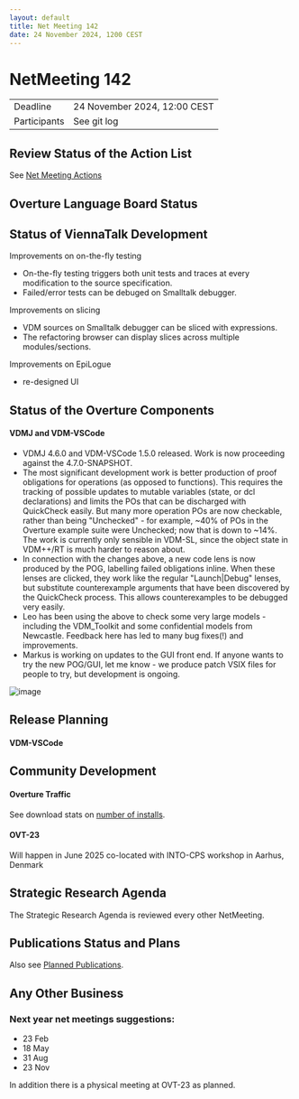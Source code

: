 ```yaml
---
layout: default
title: Net Meeting 142
date: 24 November 2024, 1200 CEST
---
```


<script src="https://code.jquery.com/jquery-1.11.1.min.js">
</script>
<script src="/javascripts/edit.js"></script>
<script>setEditButonNm();</script>

# NetMeeting 142

|||
|---|---|
| Deadline | 24 November 2024, 12:00 CEST |
| Participants | See git log |


## Review Status of the Action List

See [Net Meeting Actions](https://github.com/overturetool/overturetool.github.io/issues?q=is%3Aopen+is%3Aissue+label%3A%22action+net-meeting%22)


## Overture Language Board Status

## Status of ViennaTalk Development

Improvements on on-the-fly testing
* On-the-fly testing triggers both unit tests and traces at every modification to the source specification.
* Failed/error tests can be debuged on Smalltalk debugger.

Improvements on slicing
* VDM sources on Smalltalk debugger can be sliced with expressions.
* The refactoring browser can display slices across multiple modules/sections.

Improvements on EpiLogue
* re-designed UI

##  Status of the Overture Components

#### VDMJ and VDM-VSCode

* VDMJ 4.6.0 and VDM-VSCode 1.5.0 released. Work is now proceeding against the 4.7.0-SNAPSHOT.
* The most significant development work is better production of proof obligations for operations (as opposed to functions). This requires the tracking of possible updates to mutable variables (state, or dcl declarations) and limits the POs that can be discharged with QuickCheck easily. But many more operation POs are now checkable, rather than being "Unchecked" - for example, ~40% of POs in the Overture example suite were Unchecked; now that is down to ~14%. The work is currently only sensible in VDM-SL, since the object state in VDM++/RT is much harder to reason about.
* In connection with the changes above, a new code lens is now produced by the POG, labelling failed obligations inline. When these lenses are clicked, they work like the regular "Launch|Debug" lenses, but substitute counterexample arguments that have been discovered by the QuickCheck process. This allows counterexamples to be debugged very easily.
* Leo has been using the above to check some very large models - including the VDM_Toolkit and some confidential models from Newcastle. Feedback here has led to many bug fixes(!) and improvements.
* Markus is working on updates to the GUI front end. If anyone wants to try the new POG/GUI, let me know - we produce patch VSIX files for people to try, but development is ongoing.

![image](https://github.com/user-attachments/assets/c63c51b2-d635-400c-b2de-a7c96c06306e)

##  Release Planning

#### VDM-VSCode


##  Community Development

#### Overture Traffic

See download stats on [number of installs](https://marketplace.visualstudio.com/items?itemName=overturetool.vdm-vscode).

#### OVT-23

Will happen in June 2025 co-located with INTO-CPS workshop
in Aarhus, Denmark

##  Strategic Research Agenda

The Strategic Research Agenda is reviewed every other NetMeeting.


##  Publications Status and Plans

Also see [Planned Publications](https://www.overturetool.org/publications/PlannedPublications.html).


##  Any Other Business


### Next year net meetings suggestions:

* 23 Feb
* 18 May
* 31 Aug
* 23 Nov

In addition there is a physical meeting at OVT-23 as planned.



<div id="edit_page_div"></div>
